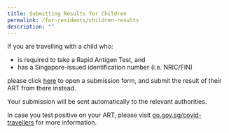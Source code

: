 ```yaml
---
title: Submitting Results for Children
permalink: /for-residents/children-results
description: ""
---
```

If you are travelling with a child who: 
* is required to take a Rapid Antigen Test, and 
* has a Singapore-issued identification number (i.e. NRIC/FIN)

please click [here](https://form.gov.sg/#!/61515cd8855f49001279b2ef) to open a submission form, and submit the result of their ART from there instead.

Your submission will be sent automatically to the relevant authorities.

In case you test positive on your ART, please visit [go.gov.sg/covid-travellers](https://go.gov.sg/covid-travellers) for more information.